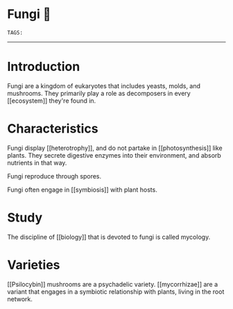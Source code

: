 # Fungi 🍄
`TAGS:` 

---
# Introduction
Fungi are a kingdom of eukaryotes that includes yeasts, molds, and mushrooms. They primarily play a role as decomposers in every [[ecosystem]] they're found in. 

# Characteristics
Fungi display [[heterotrophy]], and do not partake in [[photosynthesis]] like plants. They secrete digestive enzymes into their environment, and absorb nutrients in that way. 

Fungi reproduce through spores. 

Fungi often engage in [[symbiosis]] with plant hosts. 

# Study
The discipline of [[biology]] that is devoted to fungi is called mycology. 

# Varieties
[[Psilocybin]] mushrooms are a psychadelic variety. [[mycorrhizae]] are a variant that engages in a symbiotic relationship with plants, living in the root network. 